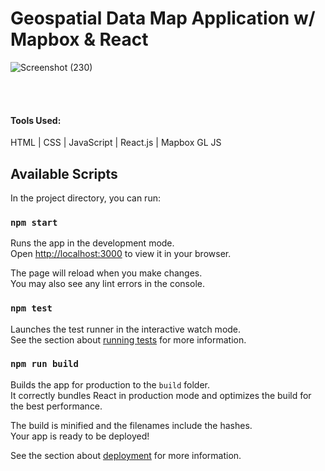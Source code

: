 <h1>Geospatial Data Map Application w/ Mapbox & React</h1>

![Screenshot (230)](https://user-images.githubusercontent.com/98185555/199678372-2386b984-649c-435d-b8df-298859e5f502.png)




<br>

<br>

<h4>Tools Used:</h4>
HTML | CSS | JavaScript | React.js | Mapbox GL JS

<br>



## Available Scripts

In the project directory, you can run:

### `npm start`

Runs the app in the development mode.\
Open [http://localhost:3000](http://localhost:3000) to view it in your browser.

The page will reload when you make changes.\
You may also see any lint errors in the console.

### `npm test`

Launches the test runner in the interactive watch mode.\
See the section about [running tests](https://facebook.github.io/create-react-app/docs/running-tests) for more information.

### `npm run build`

Builds the app for production to the `build` folder.\
It correctly bundles React in production mode and optimizes the build for the best performance.

The build is minified and the filenames include the hashes.\
Your app is ready to be deployed!

See the section about [deployment](https://facebook.github.io/create-react-app/docs/deployment) for more information.
